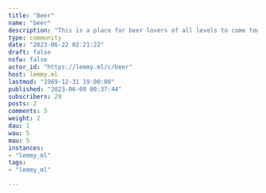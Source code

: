 ```yaml
---
title: "Beer" 
name: "beer"
description: "This is a place for beer lovers of all levels to come together and share their love of beer."
type: community
date: "2023-06-22 02:21:22"
draft: false
nsfw: false
actor_id: "https://lemmy.ml/c/beer"
host: lemmy.ml
lastmod: "1969-12-31 19:00:00"
published: "2023-06-09 00:37:44"
subscribers: 29
posts: 2
comments: 5
weight: 2
dau: 1
wau: 5
mau: 5
instances:
- "lemmy_ml"
tags: 
- "lemmy_ml"

---
```

